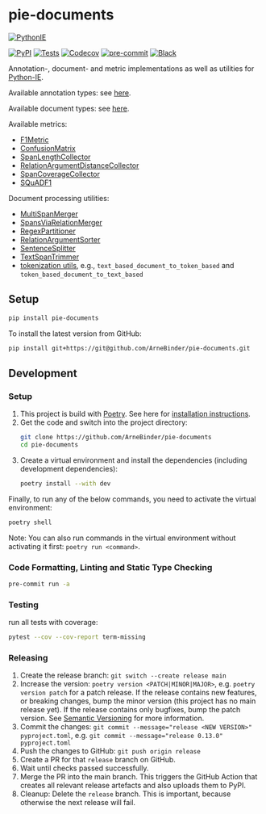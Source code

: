 # pie-documents

<a href="https://github.com/ArneBinder/pie-core"><img alt="PythonIE" src="https://img.shields.io/badge/-PythonIE-017F2F?style=flat&logo=github&labelColor=gray"></a><br>

[![PyPI](https://img.shields.io/pypi/v/pie-documents.svg)][pypi status]
[![Tests](https://github.com/arnebinder/pie-documents/workflows/Tests/badge.svg)][tests]
[![Codecov](https://codecov.io/gh/arnebinder/pie-documents/branch/main/graph/badge.svg)][codecov]
[![pre-commit](https://img.shields.io/badge/pre--commit-enabled-brightgreen?logo=pre-commit&logoColor=white)][pre-commit]
[![Black](https://img.shields.io/badge/code%20style-black-000000.svg)][black]

Annotation-, document- and metric implementations as well as utilities for [Python-IE](https://github.com/ArneBinder/pie-core).

Available annotation types: see [here](src/pie_documents/annotations.py).

Available document types: see [here](src/pie_documents/documents.py).

Available metrics:

- [F1Metric](src/pie_documents/metrics/f1.py)
- [ConfusionMatrix](src/pie_documents/metrics/confusion_matrix.py)
- [SpanLengthCollector](src/pie_documents/metrics/span_length_collector.py)
- [RelationArgumentDistanceCollector](src/pie_documents/metrics/relation_argument_distance_collector.py)
- [SpanCoverageCollector](src/pie_documents/metrics/span_coverage_collector.py)
- [SQuADF1](src/pie_documents/metrics/squad_f1.py)

Document processing utilities:

- [MultiSpanMerger](src/pie_documents/document/processing/merge_multi_spans.py)
- [SpansViaRelationMerger](src/pie_documents/document/processing/merge_spans_via_relation.py)
- [RegexPartitioner](src/pie_documents/document/processing/regex_partitioner.py)
- [RelationArgumentSorter](src/pie_documents/document/processing/relation_argument_sorter.py)
- [SentenceSplitter](src/pie_documents/document/processing/sentence_splitter.py)
- [TextSpanTrimmer](src/pie_documents/document/processing/text_span_trimmer.py)
- [tokenization utils](src/pie_documents/document/processing/tokenization.py), e.g., `text_based_document_to_token_based` and `token_based_document_to_text_based`

## Setup

```bash
pip install pie-documents
```

To install the latest version from GitHub:

```bash
pip install git+https://git@github.com/ArneBinder/pie-documents.git
```

## Development

### Setup

1. This project is build with [Poetry](https://python-poetry.org/). See here for [installation instructions](https://python-poetry.org/docs/#installation).
2. Get the code and switch into the project directory:
   ```bash
   git clone https://github.com/ArneBinder/pie-documents
   cd pie-documents
   ```
3. Create a virtual environment and install the dependencies (including development dependencies):
   ```bash
   poetry install --with dev
   ```

Finally, to run any of the below commands, you need to activate the virtual environment:

```bash
poetry shell
```

Note: You can also run commands in the virtual environment without activating it first: `poetry run <command>`.

### Code Formatting, Linting and Static Type Checking

```bash
pre-commit run -a
```

### Testing

run all tests with coverage:

```bash
pytest --cov --cov-report term-missing
```

### Releasing

1. Create the release branch:
   `git switch --create release main`
2. Increase the version:
   `poetry version <PATCH|MINOR|MAJOR>`,
   e.g. `poetry version patch` for a patch release. If the release contains new features, or breaking changes,
   bump the minor version (this project has no main release yet). If the release contains only bugfixes, bump
   the patch version. See [Semantic Versioning](https://semver.org/) for more information.
3. Commit the changes:
   `git commit --message="release <NEW VERSION>" pyproject.toml`,
   e.g. `git commit --message="release 0.13.0" pyproject.toml`
4. Push the changes to GitHub:
   `git push origin release`
5. Create a PR for that `release` branch on GitHub.
6. Wait until checks passed successfully.
7. Merge the PR into the main branch. This triggers the GitHub Action that creates all relevant release
   artefacts and also uploads them to PyPI.
8. Cleanup: Delete the `release` branch. This is important, because otherwise the next release will fail.

[black]: https://github.com/psf/black
[codecov]: https://app.codecov.io/gh/arnebinder/pie-documents
[pre-commit]: https://github.com/pre-commit/pre-commit
[pypi status]: https://pypi.org/project/pie-documents/
[tests]: https://github.com/arnebinder/pie-documents/actions?workflow=Tests
